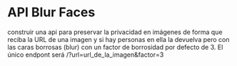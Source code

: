 # API Blur Faces
construir una api para preservar la privacidad en imágenes de forma que reciba la URL de una imagen y si hay personas en ella la devuelva pero con las caras borrosas (blur) con un factor de borrosidad por defecto de 3. El único endpont será /?url=url_de_la_imagen&factor=3

